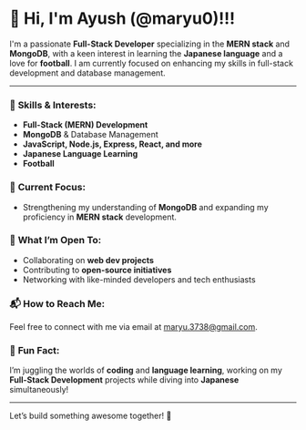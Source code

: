 # 👋 Hi, I'm Ayush (@maryu0)!!!

I'm a passionate **Full-Stack Developer** specializing in the **MERN stack** and **MongoDB**, with a keen interest in learning the **Japanese language** and a love for **football**. I am currently focused on enhancing my skills in full-stack development and database management.

---

### 🔹 **Skills & Interests:**
- **Full-Stack (MERN) Development**
- **MongoDB** & Database Management
- **JavaScript, Node.js, Express, React, and more**
- **Japanese Language Learning**
- **Football**

### 🔹 **Current Focus:**
- Strengthening my understanding of **MongoDB** and expanding my proficiency in **MERN stack** development.

### 🔹 **What I’m Open To:**
- Collaborating on **web dev projects**
- Contributing to **open-source initiatives**
- Networking with like-minded developers and tech enthusiasts

### 📬 **How to Reach Me:**
Feel free to connect with me via email at [maryu.3738@gmail.com](mailto:maryu.3738@gmail.com).

### 🔹 **Fun Fact:**
I’m juggling the worlds of **coding** and **language learning**, working on my **Full-Stack Development** projects while diving into **Japanese** simultaneously!

---

Let’s build something awesome together! 🚀
